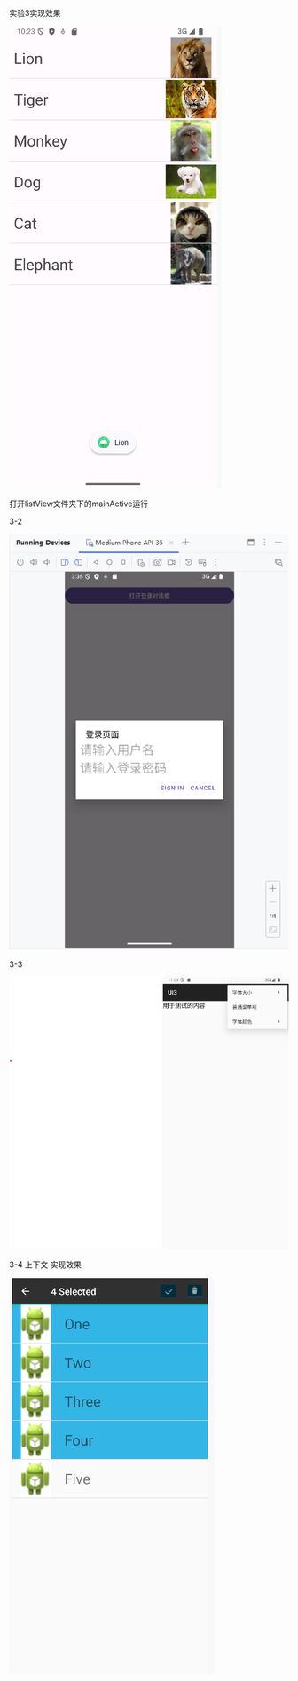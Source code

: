实验3实现效果

![](/shiyan3-1.png)

打开listView文件夹下的mainActive运行

3-2

![](/AlertDailog.png)

3-3

![](shiyan3-3.png)

3-4 上下文 实现效果

![](3-4-2.png)

